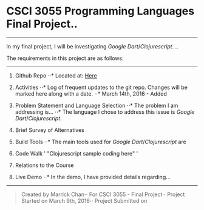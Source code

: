 # CSCI 3055 Programming Languages Final Project..
***

In my final project, I will be investigating _Google Dart_/_Clojurescript_. ..

The requirements in this project are as follows:
***
1. Github Repo
⋅⋅* Located at: [Here](http://github.com/marrickchan/csci3055-finalproject "CSCI 3055 Final Project")
2. Activities
⋅⋅* Log of frequent updates to the git repo. Changes will be marked here along with a date.
⋅⋅* March 14th, 2016 - Added 
3. Problem Statement and Language Selection
⋅⋅* The problem I am addressing is...
⋅⋅* The language I chose to address this issue is _Google Dart_/_Clojurescript_.
4. Brief Survey of Alternatives
5. Build Tools
⋅⋅* The main tools used for _Google Dart_/_Clojurescript_ are 
6. Code Walk
'
"Clojurescript sample coding here"
'
7. Relations to the Course

8. Live Demo
⋅⋅* In the demo, I have provided details regarding...

***

> Created by Marrick Chan⋅⋅
> For CSCI 3055 - Final Project⋅⋅
> Project Started on March 9th, 2016⋅⋅
> Project Submitted on 
